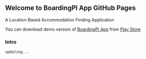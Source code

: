 ## Welcome to BoardingPl App GitHub Pages 
A Location Based Accommodation Finding Application 

You can download demo version of [BoardingPl App](https://play.google.com/store/apps/details?id=com.stargatex.lahiru.boardingapp) from [Play Store](https://play.google.com/store/apps/developer?id=LahiruStargateX)



### Intro


```
updating...

